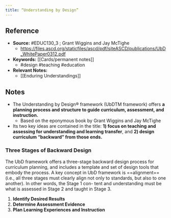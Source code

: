 ```yaml
---
title: “Understanding by Design”
---
```

## Reference
- **Source:** #EDUC130_3 ; Grant Wiggins and Jay McTighe
	- https://files.ascd.org/staticfiles/ascd/pdf/siteASCD/publications/UbD_WhitePaper0312.pdf
- **Keywords:** [[Cards/permanent notes]]
	- #design #teaching #education 
- **Relevant Notes:** 
	- [[Enduring Understandings]]
## Notes
- The Understanding by Design® framework (UbDTM framework) offers **a planning process and structure to guide curriculum, assessment, and instruction.**
	- Based on the eponymous book by Grant Wiggins and Jay McTighe
- Its two key ideas are contained in the title: **1) focus on teaching and assessing for understanding and learning transfer**, and **2) design curriculum “backward” from those ends.**

### Three Stages of Backward Design
The UbD framework offers a three-stage backward design process for curriculum planning, and includes a template and set of design tools that embody the process. A key concept in UbD framework is ==alignment== (i.e., all three stages must clearly align not only to standards, but also to one another). In other words, the Stage 1 con- tent and understanding must be what is assessed in Stage 2 and taught in Stage 3.

1. **Identify Desired Results**
2. **Determine Assessment Evidence**
3. **Plan Learning Experiences and Instruction**

